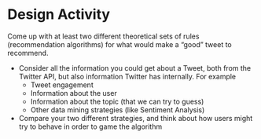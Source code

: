 # Design Activity
Come up with at least two different theoretical sets of rules (recommendation algorithms) for what would make a “good” tweet to recommend.
  - Consider all the information you could get about a Tweet, both from the Twitter API, but also information Twitter has internally. For example
    - Tweet engagement
    - Information about the user
    - Information about the topic (that we can try to guess)
    - Other data mining strategies (like Sentiment Analysis)
  - Compare your two different strategies, and think about how users might try to behave in order to game the algorithm
